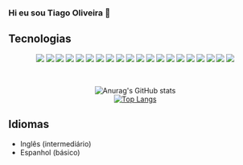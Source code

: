 ### Hi eu sou Tiago Oliveira 👋

## Tecnologias
<p align='center'>
  <img src="https://img.shields.io/badge/Git-0b6b81?style=for-the-badge&logo=git&logoColor=white&colorA=blue&colorB=blue" />
  <img src="https://img.shields.io/badge/Linux-0b6b81?style=for-the-badge&logo=linux&logoColor=white&colorA=blue&colorB=blue" /> 
   
  <img src="https://img.shields.io/badge/HTML5-0b6b81?style=for-the-badge&logo=html5&logoColor=white&colorA=blue&colorB=blue" />  
  <img src="https://img.shields.io/badge/CSS3-0b6b81?style=for-the-badge&logo=css3&logoColor=white&colorA=blue&colorB=blue" />  
  <img src="https://img.shields.io/badge/JavaScript-0b6b81?style=for-the-badge&logo=javascript&logoColor=white&colorA=blue&colorB=blue" />
  <img src="https://img.shields.io/badge/TypeScript-0b6b81?style=for-the-badge&logo=typescript&logoColor=white&colorA=blue&colorB=blue" />
  
  <img src="https://img.shields.io/badge/React-0b6b81?style=for-the-badge&logo=react&logoColor=white&colorA=blue&colorB=blue" />
  <img src="https://img.shields.io/badge/Redux-0b6b81?style=for-the-badge&logo=redux&logoColor=white&colorA=blueblue&colorB=blue" />
  <img src="https://img.shields.io/badge/React_Router-0b6b81?style=for-the-badge&logo=react-router&logoColor=white&colorA=blue&colorB=blue" />
   
  <img src="https://img.shields.io/badge/Docker-0b6b81?style=for-the-badge&logo=docker&logoColor=white&colorA=blue&colorB=blue" />
  <img src="https://img.shields.io/badge/Node.js-0b6b81?style=for-the-badge&logo=node.js&logoColor=white&colorA=blue&colorB=blue" />
  <img src="https://img.shields.io/badge/Express.js-0b6b81?style=for-the-badge&logo=express&logoColor=white&colorA=blue&colorB=blue" /> 
  <img src="https://img.shields.io/badge/MySQL-0b6b81?style=for-the-badge&logo=mysql&logoColor=white&colorA=blue&colorB=blue" />
  <img src="https://img.shields.io/badge/Sequelize-0b6b81?style=for-the-badge&logo=sequelize&logoColor=white&colorA=bluee&colorB=blue" />
  <img src="https://img.shields.io/badge/MongoDB-0b6b81?style=for-the-badge&logo=mongoDB&logoColor=white&colorA=bluee&colorB=blue" />
  <img src="https://img.shields.io/badge/Mongoose-0b6b81?style=for-the-badge&logo=mongoDB&logoColor=white&colorA=blue&colorB=blue" />
   
  <img src="https://img.shields.io/badge/Jest-0b6b81?style=for-the-badge&logo=jest&logoColor=white&colorA=blue&colorB=blue" />
  <img src="https://img.shields.io/badge/Testing_Library-0b6b81?style=for-the-badge&logo=testinglibrary&logoColor=white&colorA=blue&colorB=blue" />
  <img src="https://img.shields.io/badge/Mocha-0b6b81?style=for-the-badge&logo=mocha&logoColor=white&colorA=blue&colorB=blue" />
  <img src="https://img.shields.io/badge/Chai-0b6b81?style=for-the-badge&logo=chai&logoColor=white&colorA=blue&colorB=blue" />
</p>
</br>
<div align='center'>
  
![Anurag's GitHub stats](https://github-readme-stats.vercel.app/api?username=TiagoOliveira7890&show_icons=true&bg_color=00000000)
</br>
[![Top Langs](https://github-readme-stats.vercel.app/api/top-langs/?username=TiagoOliveira7890&langs_count=8)](https://github.com/TiagoOliveira7890/github-readme-stats)
</br>
</div>

## Idiomas
- Inglês (intermediário)
- Espanhol (básico)
